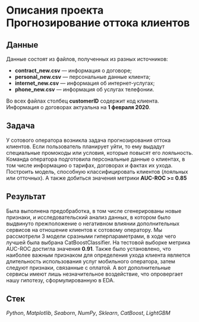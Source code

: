 # Описания проекта Прогнозирование оттока клиентов


## Данные

Данные состоят из файлов, полученных из разных источников:
- **contract_new.csv** — информация о договоре;
- **personal_new.csv** — персональные данные клиента;
- **internet_new.csv** — информация об интернет-услугах;
- **phone_new.csv** — информация об услугах телефонии.

Во всех файлах столбец **customerID** содержит код клиента. \
Информация о договорах актуальна на **1 февраля 2020**.

## Задача

У сотового оператора возникла задача прогнозирования оттока клиентов. Если пользователь планирует уйти, то ему выдадут специальные промокоды или условия, которые повысят его лояльность. Команда оператора подготовила персональные данные о клиентах, в том числе информацию о тарифах, договорах и фактах их ухода.
Построить модель, способную классифицировать клиентов (лояльных или отточных). А также добиться значения метрики **AUC-ROC >= 0.85**

## Результат

Была выполнена предобработка, в том числе сгенерированы новые признаки, и исследовательский анализ данных, в котором было выдвинуто прежположение о негативном влиянии дополнительных сервисов на отношение клиентов к сотовому оператору. Мы рассмотрели 3 модели сразными гиперпараметрами, в ходе чего лучшей была выбрана CatBoostClassifier. На тестовой выборке метрика AUC-ROC достигла значения **0.91**. Также было установлено, что наиболее важным признаком для определения ухода клиента является длительность использования услуг мобильного оператора, затем следуют признаки, связанные с оплатой. А вот дополнительные сервисы имеют лишь незначительное воздействие, что опровергает нашу гипотезу, сформулированную в EDA.

## Стек
*Python*, *Matplotlib*, *Seaborn*, *NumPy*, *Sklearn*, *CatBoost*, *LightGBM*